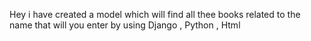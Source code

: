 Hey i have created a model which will find all thee books related to the name that will you enter  by using Django , Python , Html
